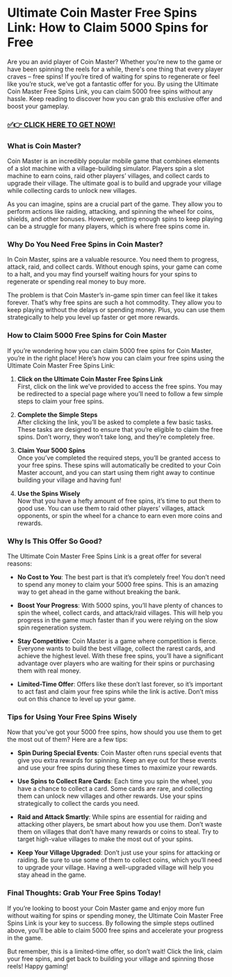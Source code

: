 # Ultimate Coin Master Free Spins Link: How to Claim 5000 Spins for Free

Are you an avid player of Coin Master? Whether you're new to the game or have been spinning the reels for a while, there's one thing that every player craves – free spins! If you’re tired of waiting for spins to regenerate or feel like you’re stuck, we’ve got a fantastic offer for you. By using the Ultimate Coin Master Free Spins Link, you can claim 5000 free spins without any hassle. Keep reading to discover how you can grab this exclusive offer and boost your gameplay.

### [✅👉 CLICK HERE TO GET NOW!](https://freerewards.xyz/coin/master/)

### What is Coin Master?

Coin Master is an incredibly popular mobile game that combines elements of a slot machine with a village-building simulator. Players spin a slot machine to earn coins, raid other players’ villages, and collect cards to upgrade their village. The ultimate goal is to build and upgrade your village while collecting cards to unlock new villages.

As you can imagine, spins are a crucial part of the game. They allow you to perform actions like raiding, attacking, and spinning the wheel for coins, shields, and other bonuses. However, getting enough spins to keep playing can be a struggle for many players, which is where free spins come in.

### Why Do You Need Free Spins in Coin Master?

In Coin Master, spins are a valuable resource. You need them to progress, attack, raid, and collect cards. Without enough spins, your game can come to a halt, and you may find yourself waiting hours for your spins to regenerate or spending real money to buy more.

The problem is that Coin Master’s in-game spin timer can feel like it takes forever. That’s why free spins are such a hot commodity. They allow you to keep playing without the delays or spending money. Plus, you can use them strategically to help you level up faster or get more rewards.

### How to Claim 5000 Free Spins for Coin Master

If you’re wondering how you can claim 5000 free spins for Coin Master, you’re in the right place! Here’s how you can claim your free spins using the Ultimate Coin Master Free Spins Link:

1. **Click on the Ultimate Coin Master Free Spins Link**  
   First, click on the link we’ve provided to access the free spins. You may be redirected to a special page where you’ll need to follow a few simple steps to claim your free spins.

2. **Complete the Simple Steps**  
   After clicking the link, you’ll be asked to complete a few basic tasks. These tasks are designed to ensure that you’re eligible to claim the free spins. Don’t worry, they won’t take long, and they’re completely free.

3. **Claim Your 5000 Spins**  
   Once you’ve completed the required steps, you’ll be granted access to your free spins. These spins will automatically be credited to your Coin Master account, and you can start using them right away to continue building your village and having fun!

4. **Use the Spins Wisely**  
   Now that you have a hefty amount of free spins, it’s time to put them to good use. You can use them to raid other players’ villages, attack opponents, or spin the wheel for a chance to earn even more coins and rewards.

### Why Is This Offer So Good?

The Ultimate Coin Master Free Spins Link is a great offer for several reasons:

- **No Cost to You**: The best part is that it’s completely free! You don’t need to spend any money to claim your 5000 free spins. This is an amazing way to get ahead in the game without breaking the bank.
  
- **Boost Your Progress**: With 5000 spins, you’ll have plenty of chances to spin the wheel, collect cards, and attack/raid villages. This will help you progress in the game much faster than if you were relying on the slow spin regeneration system.

- **Stay Competitive**: Coin Master is a game where competition is fierce. Everyone wants to build the best village, collect the rarest cards, and achieve the highest level. With these free spins, you’ll have a significant advantage over players who are waiting for their spins or purchasing them with real money.

- **Limited-Time Offer**: Offers like these don’t last forever, so it’s important to act fast and claim your free spins while the link is active. Don’t miss out on this chance to level up your game.

### Tips for Using Your Free Spins Wisely

Now that you’ve got your 5000 free spins, how should you use them to get the most out of them? Here are a few tips:

- **Spin During Special Events**: Coin Master often runs special events that give you extra rewards for spinning. Keep an eye out for these events and use your free spins during these times to maximize your rewards.

- **Use Spins to Collect Rare Cards**: Each time you spin the wheel, you have a chance to collect a card. Some cards are rare, and collecting them can unlock new villages and other rewards. Use your spins strategically to collect the cards you need.

- **Raid and Attack Smartly**: While spins are essential for raiding and attacking other players, be smart about how you use them. Don’t waste them on villages that don’t have many rewards or coins to steal. Try to target high-value villages to make the most out of your spins.

- **Keep Your Village Upgraded**: Don’t just use your spins for attacking or raiding. Be sure to use some of them to collect coins, which you’ll need to upgrade your village. Having a well-upgraded village will help you stay ahead in the game.

### Final Thoughts: Grab Your Free Spins Today!

If you’re looking to boost your Coin Master game and enjoy more fun without waiting for spins or spending money, the Ultimate Coin Master Free Spins Link is your key to success. By following the simple steps outlined above, you’ll be able to claim 5000 free spins and accelerate your progress in the game.

But remember, this is a limited-time offer, so don’t wait! Click the link, claim your free spins, and get back to building your village and spinning those reels! Happy gaming!
